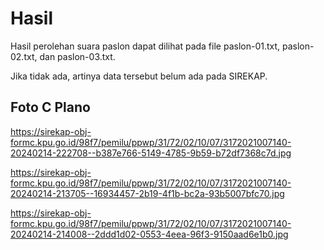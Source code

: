 # Hasil

Hasil perolehan suara paslon dapat dilihat pada file paslon-01.txt, paslon-02.txt, dan paslon-03.txt.

Jika tidak ada, artinya data tersebut belum ada pada SIREKAP.

## Foto C Plano

https://sirekap-obj-formc.kpu.go.id/98f7/pemilu/ppwp/31/72/02/10/07/3172021007140-20240214-222708--b387e766-5149-4785-9b59-b72df7368c7d.jpg

https://sirekap-obj-formc.kpu.go.id/98f7/pemilu/ppwp/31/72/02/10/07/3172021007140-20240214-213705--16934457-2b19-4f1b-bc2a-93b5007bfc70.jpg

https://sirekap-obj-formc.kpu.go.id/98f7/pemilu/ppwp/31/72/02/10/07/3172021007140-20240214-214008--2ddd1d02-0553-4eea-96f3-9150aad6e1b0.jpg

